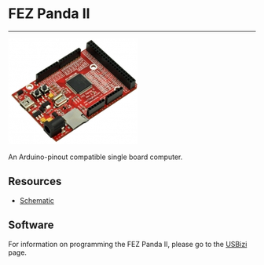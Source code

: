 # FEZ Panda II
---
![FEZ Panda II](images/fez-panda-ii.jpg)

An Arduino-pinout compatible single board computer.

## Resources

* [Schematic](http://files.ghielectronics.com/downloads/Schematics/FEZ/FEZ%20Panda%20II%20Rev%20D%20Schematic.pdf)


## Software

For information on programming the FEZ Panda II, please go to the [USBizi](../netmf/usbizi.md) page.

